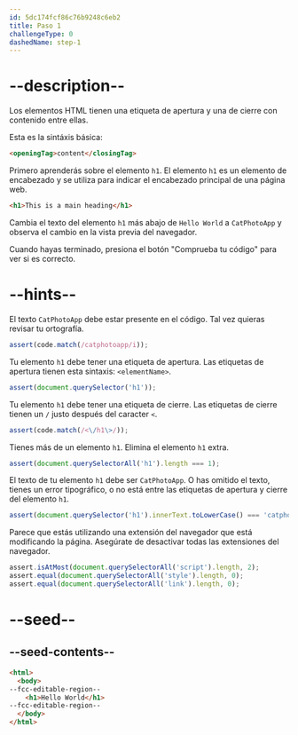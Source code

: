 ```yaml
---
id: 5dc174fcf86c76b9248c6eb2
title: Paso 1
challengeType: 0
dashedName: step-1
---
```


# --description--

Los elementos HTML tienen una etiqueta de apertura y una de cierre con contenido entre ellas.

Esta es la sintáxis básica:

```html
<openingTag>content</closingTag>
```

Primero aprenderás sobre el elemento `h1`. El elemento `h1` es un elemento de encabezado y se utiliza para indicar el encabezado principal de una página web.

```html
<h1>This is a main heading</h1>
```

Cambia el texto del elemento `h1` más abajo de `Hello World` a `CatPhotoApp` y observa el cambio en la vista previa del navegador.

Cuando hayas terminado, presiona el botón "Comprueba tu código" para ver si es correcto.

# --hints--

El texto `CatPhotoApp` debe estar presente en el código. Tal vez quieras revisar tu ortografía.

```js
assert(code.match(/catphotoapp/i));
```

Tu elemento `h1` debe tener una etiqueta de apertura. Las etiquetas de apertura tienen esta sintaxis: `<elementName>`.

```js
assert(document.querySelector('h1'));
```

Tu elemento `h1` debe tener una etiqueta de cierre. Las etiquetas de cierre tienen un `/` justo después del caracter `<`.

```js
assert(code.match(/<\/h1\>/));
```

Tienes más de un elemento `h1`. Elimina el elemento `h1` extra.

```js
assert(document.querySelectorAll('h1').length === 1);
```

El texto de tu elemento `h1` debe ser `CatPhotoApp`. O has omitido el texto, tienes un error tipográfico, o no está entre las etiquetas de apertura y cierre del elemento `h1`.

```js
assert(document.querySelector('h1').innerText.toLowerCase() === 'catphotoapp');
```

Parece que estás utilizando una extensión del navegador que está modificando la página. Asegúrate de desactivar todas las extensiones del navegador.

```js
assert.isAtMost(document.querySelectorAll('script').length, 2);
assert.equal(document.querySelectorAll('style').length, 0);
assert.equal(document.querySelectorAll('link').length, 0);
```

# --seed--

## --seed-contents--

```html
<html>
  <body>
--fcc-editable-region--
    <h1>Hello World</h1>
--fcc-editable-region--
  </body>
</html>
```

